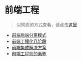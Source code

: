 # 前端工程

> 以网页的方式查看，请点击[这里](https://ymc-github.github.io/blob)

- [前端后端分离模式](前端后端分离模式.md)
- [前端工程化几阶段](前端工程化几阶段.md)
- [前端集成解决方案](前端集成解决方案.md)
- [前端工程师的素养](前端工程师的素养.md)



